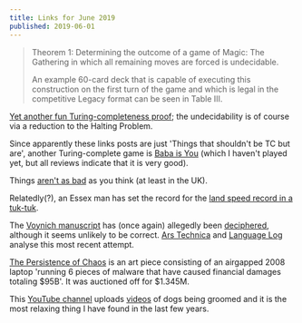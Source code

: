 ```yaml
---
title: Links for June 2019
published: 2019-06-01
---
```


> Theorem 1: Determining the outcome of a game of Magic: The Gathering
> in which all remaining moves are forced is undecidable.
> 
> An example 60-card deck that is capable of executing this construction
> on the first turn of the game and which is legal in the competitive Legacy
> format can be seen in Table III.

[Yet another fun Turing-completeness proof](https://arxiv.org/pdf/1904.09828.pdf);
the undecidability is of course via a reduction to the Halting Problem.

Since apparently these links posts are just 'Things that shouldn't be TC
but are', another Turing-complete game is [Baba is You] (which I haven't
played yet, but all reviews indicate that it is very good).

[Baba is You]: https://www.twitlonger.com/show/n_1sqrh1m

Things [aren't as bad] as you think (at least in the UK).

[aren't as bad]: https://www.businessfast.co.uk/why-life-in-the-uk-feels-better-than-ever/

Relatedly(?), an Essex man has set the record for the [land speed record
in a tuk-tuk].

[land speed record in a tuk-tuk]: https://www.theguardian.com/world/2019/may/13/essex-businessman-sets-first-tuk-tuk-land-speed-record

The [Voynich manuscript] has (once again) allegedly been [deciphered],
although it seems unlikely to be correct.  [Ars Technica] and [Language
Log] analyse this most recent attempt.

[Voynich manuscript]: https://en.wikipedia.org/wiki/Voynich_manuscript
[deciphered]: https://www.tandfonline.com/doi/full/10.1080/02639904.2019.1599566
[Ars Technica]: https://arstechnica.com/science/2019/05/no-someone-hasnt-cracked-the-code-of-the-mysterious-voynich-manuscript/
[Language Log]: https://languagelog.ldc.upenn.edu/nll/?p=42749

[The Persistence of Chaos] is an art piece consisting of an airgapped
2008 laptop 'running 6 pieces of malware that have caused financial
damages totaling $95B'.  It was auctioned off for $1.345M.

[The Persistence of Chaos]: https://thepersistenceofchaos.com/

This [YouTube channel] uploads [videos] of dogs being groomed and it is 
the most relaxing thing I have found in the last few years.

[YouTube channel]: https://www.youtube.com/channel/UCij19II32Olbu8_vghmYNCA
[videos]: https://www.youtube.com/watch?v=yaTCzCQFFiY
